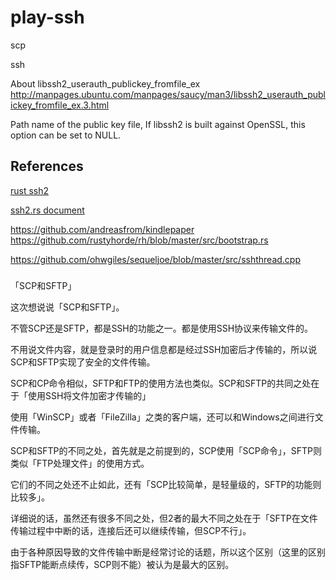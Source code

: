 
# play-ssh

scp

ssh


About libssh2_userauth_publickey_fromfile_ex
http://manpages.ubuntu.com/manpages/saucy/man3/libssh2_userauth_publickey_fromfile_ex.3.html

Path name of the public key file, If libssh2 is built against OpenSSL, this option
       can be set to NULL.


## References

[rust ssh2](https://github.com/alexcrichton/ssh2-rs)

[ssh2.rs document](http://alexcrichton.com/ssh2-rs/ssh2/index.html)

https://github.com/andreasfrom/kindlepaper
https://github.com/rustyhorde/rh/blob/master/src/bootstrap.rs

https://github.com/ohwgiles/sequeljoe/blob/master/src/sshthread.cpp



###
「SCP和SFTP」

这次想说说「SCP和SFTP」。

 

不管SCP还是SFTP，都是SSH的功能之一。都是使用SSH协议来传输文件的。

不用说文件内容，就是登录时的用户信息都是经过SSH加密后才传输的，所以说SCP和SFTP实现了安全的文件传输。

 

SCP和CP命令相似，SFTP和FTP的使用方法也类似。SCP和SFTP的共同之处在于「使用SSH将文件加密才传输的」

使用「WinSCP」或者「FileZilla」之类的客户端，还可以和Windows之间进行文件传输。

 

SCP和SFTP的不同之处，首先就是之前提到的，SCP使用「SCP命令」，SFTP则类似「FTP处理文件」的使用方式。

它们的不同之处还不止如此，还有「SCP比较简单，是轻量级的，SFTP的功能则比较多」。

详细说的话，虽然还有很多不同之处，但2者的最大不同之处在于「SFTP在文件传输过程中中断的话，连接后还可以继续传输，但SCP不行」。

由于各种原因导致的文件传输中断是经常讨论的话题，所以这个区别（这里的区别指SFTP能断点续传，SCP则不能）被认为是最大的区别。